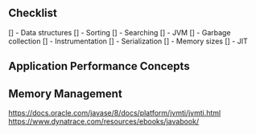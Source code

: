 ## Checklist
[] - Data structures
[] - Sorting
[] - Searching
[] - JVM
[] - Garbage collection
[] - Instrumentation
[] - Serialization
[] - Memory sizes
[] - JIT 


## Application Performance Concepts


## Memory Management


https://docs.oracle.com/javase/8/docs/platform/jvmti/jvmti.html
https://www.dynatrace.com/resources/ebooks/javabook/
